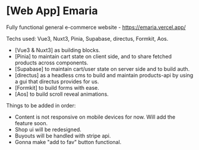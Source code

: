 # [Web App] Emaria
Fully functional general e-commerce website - https://emaria.vercel.app/
 

Techs used: Vue3, Nuxt3, Pinia, Supabase, directus, Formkit, Aos.
- [Vue3 & Nuxt3] as building blocks.
- [Pinia] to maintain cart state on client side, and to share fetched products across components.
- [Supabase] to maintain cart/user state on server side and to build auth.
- [directus] as a headless cms to build and maintain products-api by using a gui that directus provides for us.
- [Formkit] to build forms with ease.
- [Aos] to build scroll reveal animations.



Things to be added in order:
- Content is not responsive on mobile devices for now. Will add the feature soon.
- Shop ui will be redesigned.
- Buyouts will be handled with stripe api.
- Gonna make "add to fav" button functional.

